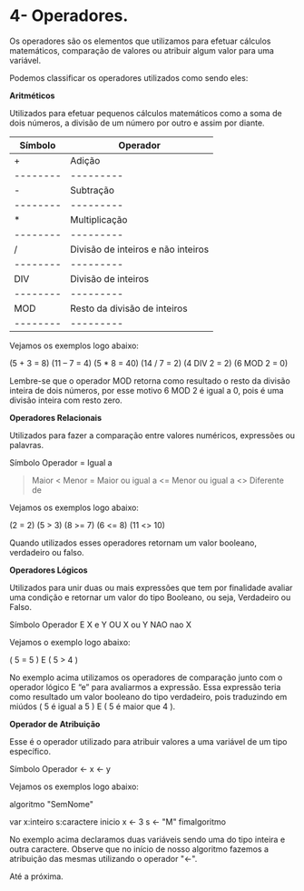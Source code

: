 # 4- Operadores.

Os operadores são os elementos que utilizamos para efetuar cálculos matemáticos, comparação de valores ou atribuir algum valor para uma variável.

Podemos classificar os operadores utilizados como sendo eles:

**Aritméticos**

Utilizados para efetuar pequenos cálculos matemáticos como a soma de dois números, a divisão de um número por outro e assim por diante.


Símbolo | Operador
--------|---------
   +    | Adição
--------|---------
   -    | Subtração
--------|---------
  \*    | Multiplicação
--------|---------
   /    | Divisão de inteiros e não inteiros
--------|---------
  DIV   | Divisão de inteiros
--------|---------
  MOD   | Resto da divisão de inteiros
--------|---------

Vejamos os exemplos logo abaixo:

(5 + 3 = 8)   (11 – 7 = 4)   (5 * 8 = 40)   (14 / 7 = 2)   (4 DIV 2 = 2)    (6 MOD 2 = 0)

Lembre-se que o operador MOD retorna como resultado o resto da divisão inteira de dois números, por esse motivo 6 MOD 2 é igual a 0, pois é uma divisão inteira com resto zero.

**Operadores Relacionais**

Utilizados para fazer a comparação entre valores numéricos, expressões ou palavras.

Símbolo  	Operador
=	Igual a
>	Maior
<	Menor
>=	Maior ou igual a
<=	Menor ou igual a
<>	Diferente de

Vejamos os exemplos logo abaixo:

(2 = 2)   (5 > 3)   (8 >= 7)   (6 <= 8)   (11 <> 10)

Quando utilizados esses operadores retornam um valor booleano, verdadeiro ou falso.

**Operadores Lógicos**

Utilizados para unir duas ou mais expressões que tem por finalidade avaliar uma condição e retornar um valor do tipo Booleano, ou seja, Verdadeiro ou Falso.

Símbolo  	Operador
E	          X e Y
OU	          X ou Y
NAO	          nao X

Vejamos o exemplo logo abaixo:

( 5 = 5 ) E ( 5 > 4 )

No exemplo acima utilizamos os operadores de comparação junto com o operador lógico E “e” para avaliarmos a expressão. Essa expressão teria como resultado um valor booleano do tipo verdadeiro, pois traduzindo em miúdos ( 5 é igual a 5 ) E ( 5 é maior que 4 ).

**Operador de Atribuição**

Esse é o operador utilizado para atribuir valores a uma variável de um tipo específico.

Símbolo  	Operador
<-	x <- y

Vejamos os exemplos logo abaixo:

algoritmo "SemNome"

var
  x:inteiro
  s:caractere
inicio
  x <- 3
  s <- "M"
fimalgoritmo


No exemplo acima declaramos duas variáveis sendo uma do tipo inteira e outra caractere. Observe que no início de nosso algoritmo fazemos a atribuição das mesmas utilizando o operador "<-".

Até a próxima.